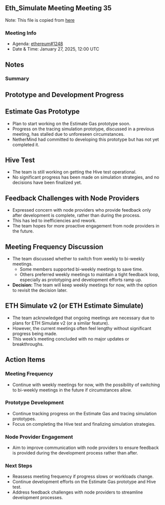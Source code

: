 ## Eth_Simulate Meeting Meeting 35

Note: This file is copied from [here](https://github.com/ethereum/pm/issues/1248#issuecomment-2615709046)

### Meeting Info

- Agenda: [ethereum#1248](https://github.com/ethereum/pm/issues/1248#issue-2788186304)
- Date & Time: January 27, 2025, 12:00 UTC

## Notes
### Summary 
## Prototype and Development Progress  

## Estimate Gas Prototype  
- Plan to start working on the Estimate Gas prototype soon.  
- Progress on the tracing simulation prototype, discussed in a previous meeting, has stalled due to unforeseen circumstances.  
- NetherMind had committed to developing this prototype but has not yet completed it.  

## Hive Test  
- The team is still working on getting the Hive test operational.  
- No significant progress has been made on simulation strategies, and no decisions have been finalized yet.  

## Feedback Challenges with Node Providers  
- Expressed concern with node providers who provide feedback only after development is complete, rather than during the process.  
- This has led to inefficiencies and rework.  
- The team hopes for more proactive engagement from node providers in the future.  

## Meeting Frequency Discussion  
- The team discussed whether to switch from weekly to bi-weekly meetings.  
  - Some members supported bi-weekly meetings to save time.  
  - Others preferred weekly meetings to maintain a tight feedback loop, especially as prototyping and development efforts ramp up.  
- **Decision:** The team will keep weekly meetings for now, with the option to revisit the decision later.  

## ETH Simulate v2 (or ETH Estimate Simulate)  
- The team acknowledged that ongoing meetings are necessary due to plans for ETH Simulate v2 (or a similar feature).  
- However, the current meetings often feel lengthy without significant progress being made.  
- This week’s meeting concluded with no major updates or breakthroughs.  

## Action Items  

### Meeting Frequency  
- Continue with weekly meetings for now, with the possibility of switching to bi-weekly meetings in the future if circumstances allow.  

### Prototype Development  
- Continue tracking progress on the Estimate Gas and tracing simulation prototypes.  
- Focus on completing the Hive test and finalizing simulation strategies.  

### Node Provider Engagement  
- Aim to improve communication with node providers to ensure feedback is provided during the development process rather than after.  

### Next Steps  
- Reassess meeting frequency if progress slows or workloads change.  
- Continue development efforts on the Estimate Gas prototype and Hive test.  
- Address feedback challenges with node providers to streamline development processes.  
